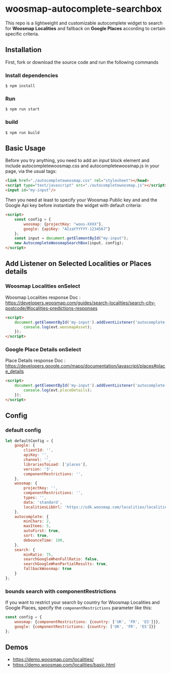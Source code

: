 # woosmap-autocomplete-searchbox

This repo is a lightweight and customizable autocomplete widget to search for **Woosmap Localities** and fallback on **Google Places** according to certain specific criteria.

## Installation
First, fork or download the source code and run the following commands

### Install dependencies
```ShellSession
$ npm install
```
### Run
```ShellSession
$ npm run start
```
### build
```ShellSession
$ npm run build
```

## Basic Usage
Before you try anything, you need to add an *input* block element and include autocompletewoosmap.css and autocompletewoosmap.js in your page, via the usual tags:
```html
<link href="./autocompletewoosmap.css" rel="stylesheet"></head>
<script type="text/javascript" src="./autocompletewoosmap.js"></script></body>
<input id="my-input"/>
```
Then you need at least to specify your Woosmap Public key and and the Google Api key before instantiate the widget with default criteria:
```html
<script>
    const config = {
        woosmap: {projectKey: "woos-XXXX"},
        google: {apiKey: "AIzaYYYYYY-1234567"}
    };    
    const input = document.getElementById("my-input");
    new AutocompleteWoosmapSearchBox(input, config);
</script>
```


## Add Listener on Selected Localities or Places details

### Woosmap Localities onSelect

Woosmap Localities response Doc : https://developers.woosmap.com/guides/search-localities/search-city-postcode/#localities-predictions-responses

```html
<script>
    document.getElementById('my-input').addEventListener('autocomplete-woosmap-assetcomplete', function (evt) {
        console.log(evt.woosmapAsset);
    });
</script>
```

### Google Place Details onSelect

Place Details response Doc : https://developers.google.com/maps/documentation/javascript/places#place_details

```html
<script>
    document.getElementById('my-input').addEventListener('autocomplete-google-selectcomplete', function (evt) {
        console.log(evt.placeDetails);
    });
</script>
``` 

## Config
### default config
```js
let defaultConfig = {
    google: {
        clientId: '',
        apiKey: '',
        channel: '',
        librariesToLoad: ['places'],
        version: '3',
        componentRestrictions: '',
    },
    woosmap: {
        projectKey: '',
        componentRestrictions: '',
        types: '',
        data: 'standard',
        localitiesLibUrl: 'https://sdk.woosmap.com/localities/localities.js'
    },
    autocomplete: {
        minChars: 2,
        maxItems: 5,
        autoFirst: true,
        sort: true,
        debounceTime: 100,
    },
    search: {
        minRatio: 75,
        searchGoogleWhenFullRatio: false,
        searchGoogleWhenPartialResults: true,
        fallbackWoosmap: true
    }
};
```

### bounds search with componentRestrictions 
If you want to restrict your search by country for Woosmap Localities and Google Places, specify the `componentRestrictions` parameter like this:

```js
const config = {
    woosmap: {componentRestrictions: {country: ['UK', 'FR', 'ES']}},
    google: {componentRestrictions: {country: ['UK', 'FR', 'ES']}}
};   
```


## Demos
- https://demo.woosmap.com/localities/
- https://demo.woosmap.com/localities/basic.html

